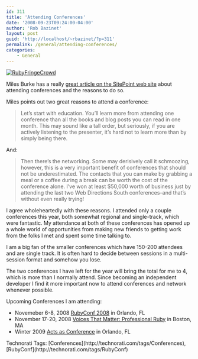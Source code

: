 ```yaml
---
id: 311
title: 'Attending Conferences'
date: '2008-09-23T09:24:00-04:00'
author: 'Rob Bazinet'
layout: post
guid: 'http://localhost/~rbazinet/?p=311'
permalink: /general/attending-conferences/
categories:
    - General
---
```


[![RubyFringeCrowd](https://accidentaltechnologist.com/files/media/image/WindowsLiveWriter/AttendingConferences_7720/RubyFringeCrowd_3.jpg) ](http://rubyfringe.com/)

Miles Burke has a really [great article on the SitePoint web site](http://www.sitepoint.com/blogs/2008/09/23/why-you-should-attend-two-conferences-a-year/) about attending conferences and the reasons to do so.

Miles points out two great reasons to attend a conference:

> Let’s start with education. You’ll learn more from attending one conference than all the books and blog posts you can read in one month. This may sound like a tall order, but seriously, if you are actively listening to the presenter, it’s hard not to learn more than by simply being there.

And:

> Then there’s the networking. Some may derisively call it schmoozing, however, this is a very important benefit of conferences that should not be underestimated. The contacts that you can make by grabbing a meal or a coffee during a break can be worth the cost of the conference alone. I’ve won at least $50,000 worth of business just by attending the last two Web Directions South conferences–and that’s without even really trying!

I agree wholeheartedly with these reasons. I attended only a couple conferences this year, both somewhat regional and single-track, which were fantastic. My attendance at both of these conferences has opened up a whole world of opportunities from making new friends to getting work from the folks I met and spent some time talking to.

I am a big fan of the smaller conferences which have 150-200 attendees and are single track. It is often hard to decide between sessions in a multi-session format and somehow you lose.

The two conferences I have left for the year will bring the total for me to 4, which is more than I normally attend. Since becoming an independent developer I find it more important now to attend conferences and network whenever possible.

Upcoming Conferences I am attending:

- Novemeber 6-8, 2008 [RubyConf 2008](http://rubyconf.org/) in Orlando, FL
- November 17-20, 2008 [Voices That Matter: Professional Ruby](http://www.voicesthatmatter.com/ruby2008/) in Boston, MA
- Winter 2009 [Acts as Conference](http://www.actsasconference.com/) in Orlando, FL

<div class="wlWriterSmartContent" id="scid:0767317B-992E-4b12-91E0-4F059A8CECA8:70479bb8-c05c-409d-9d55-8895fa54ad05" style="margin: 0px; padding: 0px; display: inline;">Technorati Tags: [Conferences](http://technorati.com/tags/Conferences),[RubyConf](http://technorati.com/tags/RubyConf)</div>